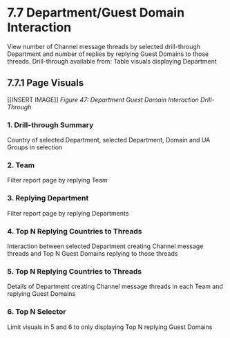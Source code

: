 # 7.7 Department/Guest Domain Interaction
View number of Channel message threads by selected drill-through Department and number of replies by replying Guest Domains to those threads.
Drill-through available from: 
Table visuals displaying Department

## 7.7.1 Page Visuals

[[INSERT IMAGE]] *Figure 47: Department Guest Domain Interaction Drill-Through*

### 1.	Drill-through Summary
Country of selected Department, selected Department, Domain and UA Groups in selection

### 2.	Team
Filter report page by replying Team

### 3.	Replying Department
Filter report page by replying Departments

### 4.	Top N Replying Countries to Threads
Interaction between selected Department creating Channel message threads and Top N Guest Domains replying to those threads

### 5.	Top N Replying Countries to Threads
Details of Department creating Channel message threads in each Team and replying Guest Domains

### 6.	Top N Selector
Limit visuals in 5 and 6 to only displaying Top N replying Guest Domains
